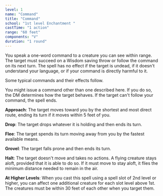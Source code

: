 ```yaml
---
level: 1
name: "Command"
title: "Command"
school: "1st level Enchantment "
castTime: "1 action"
range: "60 feet"
components: "V"
duration: "1 round"
---
```


You speak a one-word command to a creature you can see within range. The target must succeed on a Wisdom saving throw or follow the command on its next turn. The spell has no effect if the target is undead, if it doesn't understand your language, or if your command is directly harmful to it.

Some typical commands and their effects follow.

You might issue a command other than one described here. If you do so, the DM determines how the target behaves. If the target can't follow your command, the spell ends.

**Approach**: The target moves toward you by the shortest and most direct route, ending its turn if it moves within 5 feet of you.

**Drop**: The target drops whatever it is holding and then ends its turn.

**Flee**: The target spends its turn moving away from you by the fastest available means.

**Grovel**: The target falls prone and then ends its turn.

**Halt**: The target doesn't move and takes no actions. A flying creature stays aloft, provided that it is able to do so. If it must move to stay aloft, it flies the minimum distance needed to remain in the air.

**At Higher Levels**: When you cast this spell using a spell slot of 2nd level or higher, you can affect one additional creature for each slot level above 1st. The creatures must be within 30 feet of each other when you target them.
